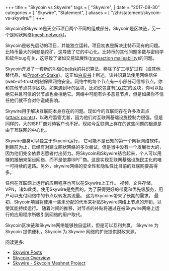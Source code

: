 +++
title = "Skycoin vs Skywire"
tags = [
    "Skywire",
]
date = "2017-08-30"
categories = [
    "Skywire",
    "Statement",
]
aliases = [
	"/zh/statement/skycoin-vs-skywire/"
]
+++

Skycoin和Skywire是天空币项目两个不同的组成部分。Skycoin是区块链，另一个是网状网络([mesh network](https://en.wikipedia.org/wiki/Mesh_networking))。

Skycoin是较先启动的项目，并能独立运转。项目初衷是解决比特币现有的问题。比特币最大的问题是挖矿，这导致了它的中心化。比特币的其他问题多数与密码学和软件bug有关，这导致了诸如交易延展性([transaction malleability](https://en.bitcoin.it/wiki/Transaction_Malleability))的问题。

Skycoin开发了一套新的叫做[Obelisk](https://www.skycoin.net/whitepapers)的共识算法，移除了矿工挖矿过程（或其他替代品，如[Proof-of-Stake](https://en.wikipedia.org/wiki/Proof-of-stake)）。这正如[白皮书](https://www.skycoin.net/whitepapers)上所述。该共识算法使用网络信任(web-of-trust)机制保障网络安全。网络中的每个节点有一小部分可信邻节点。你和其他节点共享区块。如果遇到坏的区块，比如说包含有[“双花”](https://en.wikipedia.org/wiki/Double-spending)的区块，你可以拒绝它并且可信的邻节点也会拒绝它。网络中可能有许多恶意节点，但是如果你不信任他们就不会对你造成影响。

Skywire用于解决互联网本身存在的问题。现如今的互联网存在许多攻击点([attack points](https://en.wikipedia.org/wiki/BGP_hijacking))，以政府监管尤甚，因为他们对互联网基础设施控制力很强。但是同样的，大的ISP厂商对待客户也不好。现如今互联网上存在的这些问题的根源是由于互联网的中心化。

Skywire自身可以独立于Skycoin运行， 它可能不是已知的第一个网状网络软件。到目前为止，已经有对建立网状网络的多次尝试，但是当中没有一个发展壮大的，因为他们完全依靠志愿者付出努力。将Skycoin和Skywire结合起来，个人可以用赚的报酬来架设网络，而不是依靠ISP厂商。这是实现互联网基础设施民主化的唯一可持续的道路。另外，skywire网络的安全性和隐私性比目前的互联网要高得多。

任何在互联网上运行的应用程序也可以在Skywire上工作。 视频，文件存储，VPN，诸如此类。使用Skywire是免费的，为了获得更好的带宽和优先级服务，用户可以支付网络中的节点以转发其流量。 这为Skycoins带来了长期的需求。 最初，Skycoin项目将使用一些未分配的代币来补贴Skywire网络上节点的开销，以使其能持续运行。 随着时间的推移，对节点的补贴将通过在被Skywire网络上运行的应用程序所吸引到网络的用户取代。

Skycoin区块链和Skywire网络能够独自运转，但是可以互利共赢。 Skywire 为 Skycoin 提供便利，Skycoin 为 Skywire 网络的扩张提供财政来源。

阅读更多:

* [Skywire Posts](https://www.skycoin.net/blog/categories/skywire/)
* [Skycoin Overview](https://www.skycoin.net/blog/overview/skycoin-overview/)
* [Skywire - Skycoin Meshnet Project](https://www.skycoin.net/blog/overview/skywire---skycoin-meshnet-project/)
